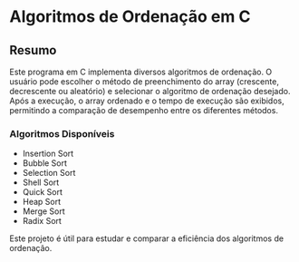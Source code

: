 # Algoritmos de Ordenação em C

## Resumo

Este programa em C implementa diversos algoritmos de ordenação. O usuário pode escolher o método de preenchimento do array (crescente, decrescente ou aleatório) e selecionar o algoritmo de ordenação desejado. Após a execução, o array ordenado e o tempo de execução são exibidos, permitindo a comparação de desempenho entre os diferentes métodos.

### Algoritmos Disponíveis

- Insertion Sort
- Bubble Sort
- Selection Sort
- Shell Sort
- Quick Sort
- Heap Sort
- Merge Sort
- Radix Sort

Este projeto é útil para estudar e comparar a eficiência dos algoritmos de ordenação.
